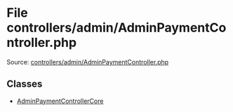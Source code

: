 File controllers/admin/AdminPaymentController.php
=========
Source: [controllers/admin/AdminPaymentController.php](https://github.com/PrestaShop/PrestaShop/blob/1.6.1.1/controllers/admin/AdminPaymentController.php)


Classes
-------

* [AdminPaymentControllerCore](class.AdminPaymentControllerCore)

